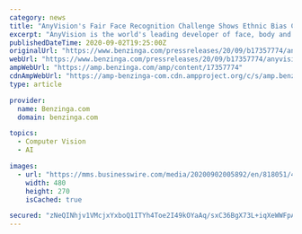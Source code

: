 ```yaml
---
category: news
title: "AnyVision's Fair Face Recognition Challenge Shows Ethnic Bias Can Be Eliminated"
excerpt: "AnyVision is the world's leading developer of face, body and object recognition platforms. Our solutions are built to function on any sensor, with any resolution and are proven to operate in real ..."
publishedDateTime: 2020-09-02T19:25:00Z
originalUrl: "https://www.benzinga.com/pressreleases/20/09/b17357774/anyvisions-fair-face-recognition-challenge-shows-ethnic-bias-can-be-eliminated"
webUrl: "https://www.benzinga.com/pressreleases/20/09/b17357774/anyvisions-fair-face-recognition-challenge-shows-ethnic-bias-can-be-eliminated"
ampWebUrl: "https://amp.benzinga.com/amp/content/17357774"
cdnAmpWebUrl: "https://amp-benzinga-com.cdn.ampproject.org/c/s/amp.benzinga.com/amp/content/17357774"
type: article

provider:
  name: Benzinga.com
  domain: benzinga.com

topics:
  - Computer Vision
  - AI

images:
  - url: "https://mms.businesswire.com/media/20200902005892/en/818051/4/Cameras+PR3x.jpg"
    width: 480
    height: 270
    isCached: true

secured: "zNeQINhjv1VMcjxYxboQ1ITYh4Toe2I49kOYaAq/sxC36BgX73L+iqXeWWFpA65ihcEo+FZEZBVQ9h3oKlufmZtdMrWe6RlobTZa0UlJwN3wPOKiBotOoxx2umErWH7mI4qbs95Na/hONYooziBNUQYJkhw8m5iIoXJYZSAdpO0+mON+Xncr2JPsI0ZiQH+4nLyguQBvJk2KCgpup5ui41dOxSTzjAlejiwezmqNTV9bv+TNvsTAzU0peQW9FaB7PNiMLVd6Crz5qWK/FbHnRN/hC4hbESpsWHPaQrEN4Kn9FOayo0H7SoHd1ePX077l8wFECTNmt8Gp02fngXIB5fJjoixpiuEhMF/Sw2U08tA=;Q5k642kkAmSW1FbJC+44pg=="
---
```


